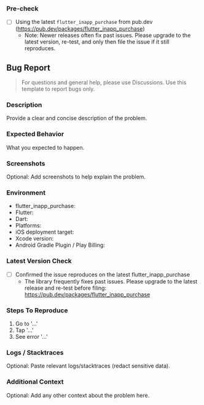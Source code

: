 ### Pre-check

- [ ] Using the latest `flutter_inapp_purchase` from pub.dev (https://pub.dev/packages/flutter_inapp_purchase)
  - Note: Newer releases often fix past issues. Please upgrade to the latest version, re-test, and only then file the issue if it still reproduces.

## Bug Report

> For questions and general help, please use Discussions. Use this template to report bugs only.

### Description
Provide a clear and concise description of the problem.

### Expected Behavior
What you expected to happen.

### Screenshots
Optional: Add screenshots to help explain the problem.

### Environment
- flutter_inapp_purchase: <!-- e.g., 6.5.2 -->
- Flutter: <!-- flutter --version -->
- Dart: <!-- dart --version (optional) -->
- Platforms: <!-- iOS / Android; emulator/simulator or real device -->
- iOS deployment target: <!-- e.g., 15.0 -->
- Xcode version: <!-- e.g., 15.4 -->
- Android Gradle Plugin / Play Billing: <!-- optional -->

### Latest Version Check
- [ ] Confirmed the issue reproduces on the latest flutter_inapp_purchase
  - The library frequently fixes past issues. Please upgrade to the latest release and re-test before filing: https://pub.dev/packages/flutter_inapp_purchase

### Steps To Reproduce
1. Go to '...'
2. Tap '...'
3. See error '...'

### Logs / Stacktraces
Optional: Paste relevant logs/stacktraces (redact sensitive data).

### Additional Context
Optional: Add any other context about the problem here.
